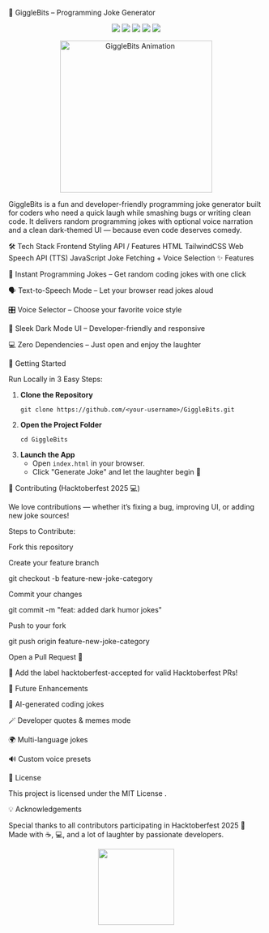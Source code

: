 🤖 GiggleBits – Programming Joke Generator
<p align="center"> <img src="https://img.shields.io/badge/Made%20with-JavaScript-F7DF1E?style=for-the-badge&logo=javascript&logoColor=black"/> <img src="https://img.shields.io/badge/Style-TailwindCSS-38B2AC?style=for-the-badge&logo=tailwindcss&logoColor=white"/> <img src="https://img.shields.io/badge/Hacktoberfest-2025-blueviolet?style=for-the-badge&logo=hackaday"/> <img src="https://img.shields.io/badge/Open%20Source-%E2%9D%A4-red?style=for-the-badge"/> <img src="https://img.shields.io/badge/Contributions-Welcome-brightgreen?style=for-the-badge"/> </p> <p align="center"> <img src="https://media.giphy.com/media/VbnUQpnihPSIgIXuZv/giphy.gif" alt="GiggleBits Animation" width="300"/> </p>

GiggleBits is a fun and developer-friendly programming joke generator built for coders who need a quick laugh while smashing bugs or writing clean code.
It delivers random programming jokes with optional voice narration and a clean dark-themed UI — because even code deserves comedy.

🛠️ Tech Stack
Frontend	Styling	API / Features
HTML	TailwindCSS	Web Speech API (TTS)
JavaScript		Joke Fetching + Voice Selection
✨ Features

🎯 Instant Programming Jokes – Get random coding jokes with one click

🗣️ Text-to-Speech Mode – Let your browser read jokes aloud

🎛️ Voice Selector – Choose your favorite voice style

💅 Sleek Dark Mode UI – Developer-friendly and responsive

💻 Zero Dependencies – Just open and enjoy the laughter

🚀 Getting Started

Run Locally in 3 Easy Steps:

<ol> <li> <b>Clone the Repository</b><br> <pre><code>git clone https://github.com/&lt;your-username&gt;/GiggleBits.git</code></pre> </li> <li> <b>Open the Project Folder</b><br> <pre><code>cd GiggleBits</code></pre> </li> <li> <b>Launch the App</b><br> <ul> <li>Open <code>index.html</code> in your browser.</li> <li>Click "Generate Joke" and let the laughter begin 🎉</li> </ul> </li> </ol>
🤝 Contributing (Hacktoberfest 2025 💻)

We love contributions — whether it’s fixing a bug, improving UI, or adding new joke sources!

Steps to Contribute:

Fork this repository

Create your feature branch

git checkout -b feature-new-joke-category


Commit your changes

git commit -m "feat: added dark humor jokes"


Push to your fork

git push origin feature-new-joke-category


Open a Pull Request 🚀

💬 Add the label hacktoberfest-accepted for valid Hacktoberfest PRs!

🧠 Future Enhancements

🤖 AI-generated coding jokes

🪄 Developer quotes & memes mode

🌍 Multi-language jokes

🔊 Custom voice presets

📜 License

This project is licensed under the MIT License
.

💡 Acknowledgements

Special thanks to all contributors participating in Hacktoberfest 2025 💖
Made with ☕, 💻, and a lot of laughter by passionate developers.

<p align="center"> <img src="https://media.giphy.com/media/ZqlvCTNHpqrio/giphy.gif" width="150"/> </p>
